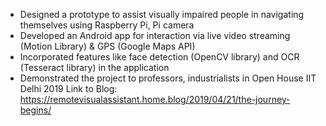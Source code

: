 
- Designed a prototype to assist visually impaired people in navigating themselves using Raspberry Pi, Pi camera
- Developed an Android app for interaction via live video streaming (Motion Library) & GPS (Google Maps API)
- Incorporated features like face detection (OpenCV library) and OCR (Tesseract library) in the application
- Demonstrated the project to professors, industrialists in Open House IIT Delhi 2019
Link to Blog: https://remotevisualassistant.home.blog/2019/04/21/the-journey-begins/
